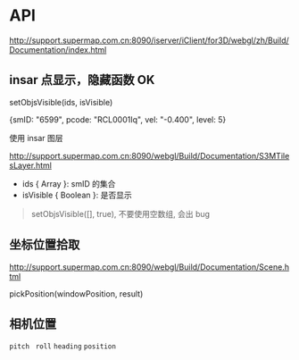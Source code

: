 # API

http://support.supermap.com.cn:8090/iserver/iClient/for3D/webgl/zh/Build/Documentation/index.html



## insar 点显示，隐藏函数 OK

setObjsVisible(ids, isVisible)

{smID: "6599", pcode: "RCL0001Iq", vel: "-0.400", level: 5}

使用 insar 图层

http://support.supermap.com.cn:8090/webgl/Build/Documentation/S3MTilesLayer.html

- ids { Array }: smID 的集合
- isVisible { Boolean }: 是否显示

> setObjsVisible([], true), 不要使用空数组, 会出 bug



## 坐标位置拾取

http://support.supermap.com.cn:8090/webgl/Build/Documentation/Scene.html

pickPosition(windowPosition, result)



## 相机位置

`pitch ` `roll`  `heading`  `position` 